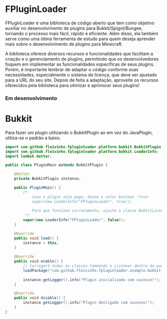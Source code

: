 # FPluginLoader
FPluginLoader é uma biblioteca de código aberto que tem como objetivo auxiliar no desenvolvimento de plugins para Bukkit/Spigot/Bungee, tornando o processo mais fácil, rápido e eficiente. Além disso, ela também serve como uma ótima ferramenta de estudo para quem deseja aprender mais sobre o desenvolvimento de plugins para Minecraft.

A biblioteca oferece diversos recursos e funcionalidades que facilitam a criação e o gerenciamento de plugins, permitindo que os desenvolvedores foquem em implementar as funcionalidades específicas de seus plugins. Porém, é importante lembrar de adaptar o código conforme suas necessidades, especialmente o sistema de licença, que deve ser ajustado para a URL do seu site. Depois de feita a adaptação, aproveite os recursos oferecidos pela biblioteca para otimizar e aprimorar seus plugins!

### Em desenvolvimento

# Bukkit
Para fazer um plugin utilizando o BukkitPlugin ao em vez do JavaPlugin, utiliza-se o padrão a baixo.
```java
import com.github.fleivinho.fpluginloader.platform.bukkit.BukkitPlugin;
import com.github.fleivinho.fpluginloader.platform.bukkit.LoaderInfo;
import lombok.Getter;

public class PluginMain extends BukkitPlugin {

    @Getter
    private BukkitPlugin instance;

    public PluginMain() {
        /*
            Caso o plugin seja pago, deixe o valor boolean 'true'
            super(new LoaderInfo("FPluginLoader", true));
            
            Para que funcione corretamente, ajuste a classe BukkitLicense.java
         */
        super(new LoaderInfo("FPluginLoader", false));
    }

    @Override
    public void load() {
        instance = this;
    }
    
    @Override
    public void enable() {
        // Carregará todas as classes Commands e Listener dentro da package:
        loadPackage("com.github.fleivinho.fpluginloader.example.bukkit.commands");
        
        instance.getLogger().info("Plugin inicializado com sucesso!");
    }

    @Override
    public void disable() {
        instance.getLogger().info("Plugin desligado com sucesso!");
    }
}

```

